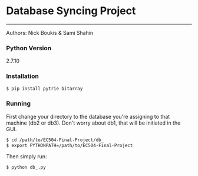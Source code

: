 # Database Syncing Project
---
Authors: Nick Boukis & Sami Shahin  

### Python Version
2.7.10

### Installation
```sh
$ pip install pytrie bitarray
```  

### Running
First change your directory to the database you're assigning to that machine (db2 or db3). Don't worry about db1, that will be initiated in the GUI.
```sh
$ cd /path/to/EC504-Final-Project/db_
$ export PYTHONPATH=/path/to/EC504-Final-Project
```  
Then simply run:
```sh
$ python db_.py
``` 
